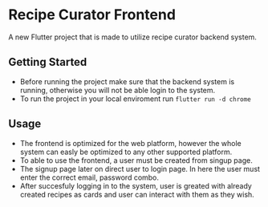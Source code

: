 # Recipe Curator Frontend

A new Flutter project that is made to utilize recipe curator backend system.

## Getting Started

- Before running the project make sure that the backend system is running, otherwise you will not be able login to the system.
- To run the project in your local enviroment run ``` flutter run -d chrome ```

## Usage

- The frontend is optimized for the web platform, however the whole system can easly be optimized to any other supported platform.
- To able to use the frontend, a user must be created from singup page.
- The signup page later on direct user to login page. In here the user must enter the correct email, password combo.
- After succesfuly logging in to the system, user is greated with already created recipes as cards and user can interact with them as they wish.

